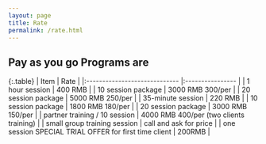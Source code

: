 ```yaml
---
layout: page
title: Rate
permalink: /rate.html
---
```


Pay as you go Programs are
------------------

{:.table}
| Item                          | Rate             |
|:----------------------------- |:---------------- |
| 1 hour session                | 400 RMB          |
| 10 session package            | 3000 RMB 300/per |
| 20 session package            | 5000 RMB 250/per |
| 35-minute session             | 220 RMB          |
| 10 session package            | 1800 RMB 180/per |
| 20 session package            | 3000 RMB 150/per |
| partner training / 10 session | 4000 RMB 400/per (two clients training) |
| small group training session  | call and ask for price |
| one session SPECIAL TRIAL OFFER for first time client | 200RMB |
